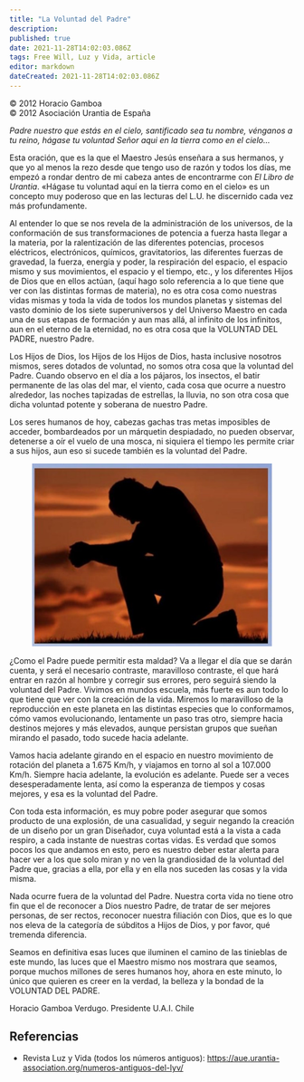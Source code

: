 ```yaml
---
title: "La Voluntad del Padre"
description: 
published: true
date: 2021-11-28T14:02:03.086Z
tags: Free Will, Luz y Vida, article
editor: markdown
dateCreated: 2021-11-28T14:02:03.086Z
---
```


<p class="v-card v-sheet theme--light grey lighten-3 px-2">© 2012 Horacio Gamboa<br>© 2012 Asociación Urantia de España</p>

_Padre nuestro que estás en el cielo, santificado sea tu nombre, vénganos a tu reino, hágase tu voluntad Señor aqui en la tierra como en el cielo..._

Esta oración, que es la que el Maestro Jesús enseñara a sus hermanos, y que yo al menos la rezo desde que tengo uso de razón y todos los días, me empezó a rondar dentro de mi cabeza antes de encontrarme con _El Libro de Urantia_. «Hágase tu voluntad aquí en la tierra como en el cielo» es un concepto muy poderoso que en las lecturas del L.U. he discernido cada vez más profundamente.

Al entender lo que se nos revela de la administración de los universos, de la conformación de sus transformaciones de potencia a fuerza hasta llegar a la materia, por la ralentización de las diferentes potencias, procesos eléctricos, electrónicos, químicos, gravitatorios, las diferentes fuerzas de gravedad, la fuerza, energía y poder, la respiración del espacio, el espacio mismo y sus movimientos, el espacio y el tiempo, etc., y los diferentes Hijos de Dios que en ellos actúan, (aquí hago solo referencia a lo que tiene que ver con las distintas formas de materia), no es otra cosa como nuestras vidas mismas y toda la vida de todos los mundos planetas y sistemas del vasto dominio de los siete superuniversos y del Universo Maestro en cada una de sus etapas de formación y aun mas allá, al infinito de los infinitos, aun en el eterno de la eternidad, no es otra cosa que la VOLUNTAD DEL PADRE, nuestro Padre.

Los Hijos de Dios, los Hijos de los Hijos de Dios, hasta inclusive nosotros mismos, seres dotados de voluntad, no somos otra cosa que la voluntad del Padre. Cuando observo en el día a los pájaros, los insectos, el batir permanente de las olas del mar, el viento, cada cosa que ocurre a nuestro alrededor, las noches tapizadas de estrellas, la lluvia, no son otra cosa que dicha voluntad potente y soberana de nuestro Padre.

Los seres humanos de hoy, cabezas gachas tras metas imposibles de acceder, bombardeados por un márquetin despiadado, no pueden observar, detenerse a oír el vuelo de una mosca, ni siquiera el tiempo les permite criar a sus hijos, aun eso si sucede también es la voluntad del Padre.

<figure id="Figure_1" class="image urantiapedia image-style-align-right">
<img src="/image/article/Luz_y_Vida/LyV31/02.jpg">
</figure>

¿Como el Padre puede permitir esta maldad? Va a llegar el día que se darán cuenta, y será el necesario contraste, maravilloso contraste, el que hará entrar en razón al hombre y corregir sus errores, pero seguirá siendo la voluntad del Padre. Vivimos en mundos escuela, más fuerte es aun todo lo que tiene que ver con la creación de la vida. Miremos lo maravilloso de la reproducción en este planeta en las distintas especies que lo conformamos, cómo vamos evolucionando, lentamente un paso tras otro, siempre hacia destinos mejores y más elevados, aunque persistan grupos que sueñan mirando el pasado, todo sucede hacia adelante. 

Vamos hacia adelante girando en el espacio en nuestro movimiento de rotación del planeta a 1.675 Km/h, y viajamos en torno al sol a 107.000 Km/h. Siempre hacia adelante, la evolución es adelante. Puede ser a veces desesperadamente lenta, así como la esperanza de tiempos y cosas mejores, y esa es la voluntad del Padre.

Con toda esta información, es muy pobre poder asegurar que somos producto de una explosión, de una casualidad, y seguir negando la creación de un diseño por un gran Diseñador, cuya voluntad está a la vista a cada respiro, a cada instante de nuestras cortas vidas. Es verdad que somos pocos los que andamos en esto, pero es nuestro deber estar alerta para hacer ver a los que solo miran y no ven la grandiosidad de la voluntad del Padre que, gracias a ella, por ella y en ella nos suceden las cosas y la vida misma.

Nada ocurre fuera de la voluntad del Padre. Nuestra corta vida no tiene otro fin que el de reconocer a Dios nuestro Padre, de tratar de ser mejores personas, de ser rectos, reconocer nuestra filiación con Dios, que es lo que nos eleva de la categoría de súbditos a Hijos de Dios, y por favor, qué tremenda diferencia.

Seamos en definitiva esas luces que iluminen el camino de las tinieblas de este mundo, las luces que el Maestro mismo nos mostrara que seamos, porque muchos millones de seres humanos hoy, ahora en este minuto, lo único que quieren es creer en la verdad, la belleza y la bondad de la VOLUNTAD DEL PADRE.

Horacio Gamboa Verdugo. 
Presidente U.A.I. Chile

## Referencias

- Revista Luz y Vida (todos los números antiguos): https://aue.urantia-association.org/numeros-antiguos-del-lyv/